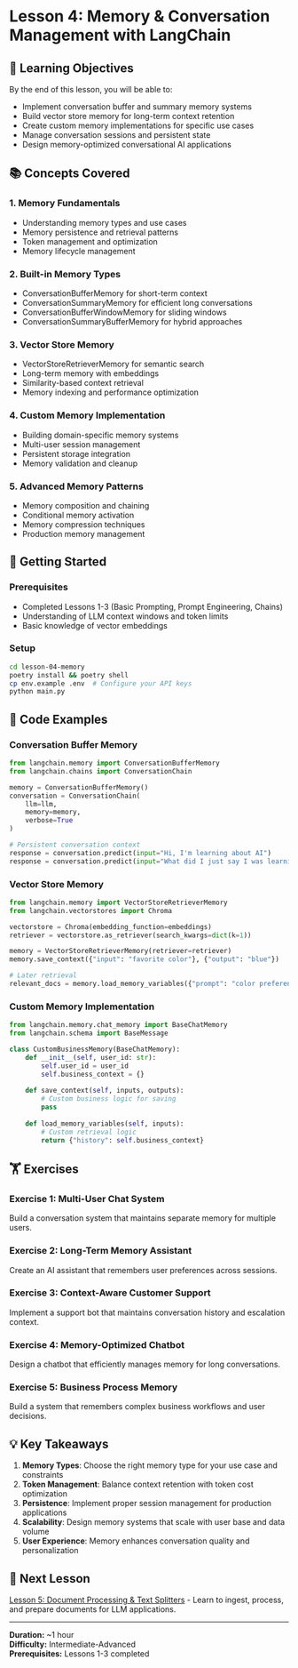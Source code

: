 # Lesson 4: Memory & Conversation Management with LangChain

## 🎯 Learning Objectives

By the end of this lesson, you will be able to:
- Implement conversation buffer and summary memory systems
- Build vector store memory for long-term context retention
- Create custom memory implementations for specific use cases
- Manage conversation sessions and persistent state
- Design memory-optimized conversational AI applications

## 📚 Concepts Covered

### 1. Memory Fundamentals
- Understanding memory types and use cases
- Memory persistence and retrieval patterns
- Token management and optimization
- Memory lifecycle management

### 2. Built-in Memory Types
- ConversationBufferMemory for short-term context
- ConversationSummaryMemory for efficient long conversations
- ConversationBufferWindowMemory for sliding windows
- ConversationSummaryBufferMemory for hybrid approaches

### 3. Vector Store Memory
- VectorStoreRetrieverMemory for semantic search
- Long-term memory with embeddings
- Similarity-based context retrieval
- Memory indexing and performance optimization

### 4. Custom Memory Implementation
- Building domain-specific memory systems
- Multi-user session management
- Persistent storage integration
- Memory validation and cleanup

### 5. Advanced Memory Patterns
- Memory composition and chaining
- Conditional memory activation
- Memory compression techniques
- Production memory management

## 🚀 Getting Started

### Prerequisites
- Completed Lessons 1-3 (Basic Prompting, Prompt Engineering, Chains)
- Understanding of LLM context windows and token limits
- Basic knowledge of vector embeddings

### Setup
```bash
cd lesson-04-memory
poetry install && poetry shell
cp env.example .env  # Configure your API keys
python main.py
```

## 📝 Code Examples

### Conversation Buffer Memory
```python
from langchain.memory import ConversationBufferMemory
from langchain.chains import ConversationChain

memory = ConversationBufferMemory()
conversation = ConversationChain(
    llm=llm,
    memory=memory,
    verbose=True
)

# Persistent conversation context
response = conversation.predict(input="Hi, I'm learning about AI")
response = conversation.predict(input="What did I just say I was learning about?")
```

### Vector Store Memory
```python
from langchain.memory import VectorStoreRetrieverMemory
from langchain.vectorstores import Chroma

vectorstore = Chroma(embedding_function=embeddings)
retriever = vectorstore.as_retriever(search_kwargs=dict(k=1))

memory = VectorStoreRetrieverMemory(retriever=retriever)
memory.save_context({"input": "favorite color"}, {"output": "blue"})

# Later retrieval
relevant_docs = memory.load_memory_variables({"prompt": "color preference"})
```

### Custom Memory Implementation
```python
from langchain.memory.chat_memory import BaseChatMemory
from langchain.schema import BaseMessage

class CustomBusinessMemory(BaseChatMemory):
    def __init__(self, user_id: str):
        self.user_id = user_id
        self.business_context = {}
    
    def save_context(self, inputs, outputs):
        # Custom business logic for saving
        pass
    
    def load_memory_variables(self, inputs):
        # Custom retrieval logic
        return {"history": self.business_context}
```

## 🏋️ Exercises

### Exercise 1: Multi-User Chat System
Build a conversation system that maintains separate memory for multiple users.

### Exercise 2: Long-Term Memory Assistant
Create an AI assistant that remembers user preferences across sessions.

### Exercise 3: Context-Aware Customer Support
Implement a support bot that maintains conversation history and escalation context.

### Exercise 4: Memory-Optimized Chatbot
Design a chatbot that efficiently manages memory for long conversations.

### Exercise 5: Business Process Memory
Build a system that remembers complex business workflows and user decisions.

## 💡 Key Takeaways

1. **Memory Types**: Choose the right memory type for your use case and constraints
2. **Token Management**: Balance context retention with token cost optimization
3. **Persistence**: Implement proper session management for production applications
4. **Scalability**: Design memory systems that scale with user base and data volume
5. **User Experience**: Memory enhances conversation quality and personalization

## 🔗 Next Lesson

[Lesson 5: Document Processing & Text Splitters](../lesson-05-document-processing/) - Learn to ingest, process, and prepare documents for LLM applications.

---

**Duration:** ~1 hour  
**Difficulty:** Intermediate-Advanced  
**Prerequisites:** Lessons 1-3 completed 